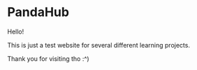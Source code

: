 # PandaHub

Hello!

This is just a test website for several different learning projects.

Thank you for visiting tho :^)
